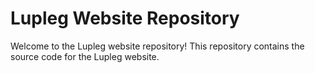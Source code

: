 

# Lupleg Website Repository

Welcome to the Lupleg website repository! This repository contains the source code for the Lupleg website.

